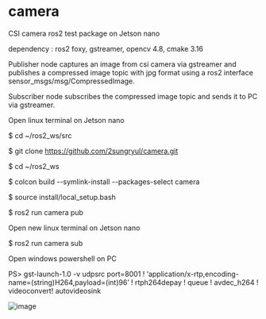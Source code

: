 # camera
CSI camera ros2 test package on Jetson nano

dependency : ros2 foxy, gstreamer, opencv 4.8, cmake 3.16

Publisher node captures an image from csi camera via gstreamer and publishes a compressed image topic with jpg format using a ros2 interface sensor_msgs/msg/CompressedImage.

Subscriber node subscribes the compressed image topic and sends it to PC via gstreamer.

Open linux terminal on Jetson nano

$ cd ~/ros2_ws/src

$ git clone https://github.com/2sungryul/camera.git

$ cd ~/ros2_ws

$ colcon build --symlink-install --packages-select camera

$ source install/local_setup.bash

$ ros2 run camera pub

Open new linux terminal on Jetson nano

$ ros2 run camera sub

Open windows powershell on PC

PS> gst-launch-1.0 -v udpsrc port=8001 ! ‘application/x-rtp,encoding-name=(string)H264,payload=(int)96’ ! rtph264depay ! queue ! avdec_h264 ! videoconvert! autovideosink

![image](https://github.com/2sungryul/camera/assets/67367753/61171e79-f093-441a-ad77-ae4f7b8adc19)
